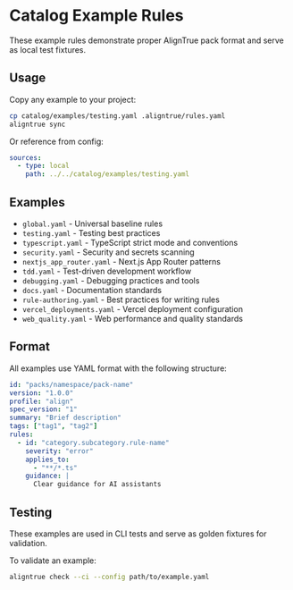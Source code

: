 # Catalog Example Rules

These example rules demonstrate proper AlignTrue pack format and serve as local test fixtures.

## Usage

Copy any example to your project:

```bash
cp catalog/examples/testing.yaml .aligntrue/rules.yaml
aligntrue sync
```

Or reference from config:

```yaml
sources:
  - type: local
    path: ../../catalog/examples/testing.yaml
```

## Examples

- `global.yaml` - Universal baseline rules
- `testing.yaml` - Testing best practices
- `typescript.yaml` - TypeScript strict mode and conventions
- `security.yaml` - Security and secrets scanning
- `nextjs_app_router.yaml` - Next.js App Router patterns
- `tdd.yaml` - Test-driven development workflow
- `debugging.yaml` - Debugging practices and tools
- `docs.yaml` - Documentation standards
- `rule-authoring.yaml` - Best practices for writing rules
- `vercel_deployments.yaml` - Vercel deployment configuration
- `web_quality.yaml` - Web performance and quality standards

## Format

All examples use YAML format with the following structure:

```yaml
id: "packs/namespace/pack-name"
version: "1.0.0"
profile: "align"
spec_version: "1"
summary: "Brief description"
tags: ["tag1", "tag2"]
rules:
  - id: "category.subcategory.rule-name"
    severity: "error"
    applies_to:
      - "**/*.ts"
    guidance: |
      Clear guidance for AI assistants
```

## Testing

These examples are used in CLI tests and serve as golden fixtures for validation.

To validate an example:

```bash
aligntrue check --ci --config path/to/example.yaml
```
